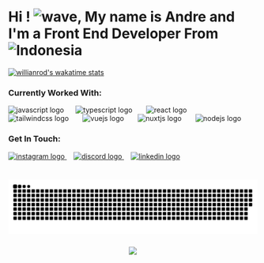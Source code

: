 
<h1 align="left">Hi ! <img src="https://gifdb.com/images/high/cute-wave-emoji-hand-59s88kk0zj3xho40.gif" height="30" alt="wave" />, My name is Andre and I'm a Front End Developer From <img src="https://github.githubassets.com/images/icons/emoji/unicode/1f1ee-1f1e9.png?v8" height="35" alt="Indonesia" /></h1>

[![willianrod's wakatime stats](https://github-readme-stats.vercel.app/api/wakatime?username=mrdrews&layout=compact&langs_count=10)](https://github.com/anuraghazra/github-readme-stats)
###

<h3>Currently Worked With:</h3>
<div align="left">
  <img src="https://cdn.jsdelivr.net/gh/devicons/devicon/icons/javascript/javascript-original.svg" height="45" alt="javascript logo"  />
  <img width="15" />
  <img src="https://cdn.jsdelivr.net/gh/devicons/devicon/icons/typescript/typescript-original.svg" height="45" alt="typescript logo"  />
  <img width="20" />
  <img src="https://cdn.jsdelivr.net/gh/devicons/devicon/icons/react/react-original.svg" height="45" alt="react logo"  />
  <img width="20" />
  <img src="https://cdn.simpleicons.org/tailwindcss/06B6D4" height="45" alt="tailwindcss logo"  />
  <img width="20" />
  <img src="https://cdn.jsdelivr.net/gh/devicons/devicon/icons/vuejs/vuejs-original.svg" height="45" alt="vuejs logo"  />
  <img width="20" />
  <img src="https://cdn.simpleicons.org/nuxtdotjs/00DC82" height="45" alt="nuxtjs logo"  />
  <img width="20" />
  <img src="https://cdn.jsdelivr.net/gh/devicons/devicon/icons/nodejs/nodejs-original.svg" height="45" alt="nodejs logo"  />
</div>

###
<h3>Get In Touch:</h3>
<div align="left">
  <a href="https://instagram.com/mr_drews?utm_source=qr&igshid=MzNlNGNkZWQ4Mg==" target="_blank" rel="noopener noreferrer">
    <img src="https://img.shields.io/static/v1?message=Instagram&logo=instagram&label=&color=E4405F&logoColor=white&labelColor=&style=for-the-badge" height="35" alt="instagram logo"  />
  </a>
  <img width="10" />
  <a href="https://discordapp.com/users/108888888888888888" target="_blank" rel="noopener noreferrer">
    <img src="https://img.shields.io/static/v1?message=Discord&logo=discord&label=&color=7289DA&logoColor=white&labelColor=&style=for-the-badge" height="35" alt="discord logo"  />
  </a>
  <img width="10" />
  <a href="https://www.linkedin.com/in/andre-s-589aa3141/" target="_blank" rel="noopener noreferrer">
    <img src="https://img.shields.io/static/v1?message=LinkedIn&logo=linkedin&label=&color=0077B5&logoColor=white&labelColor=&style=for-the-badge" height="35" alt="linkedin logo"  />
  </a>
</div>

###

<br clear="both">

<img src="https://raw.githubusercontent.com/mrdrews-hub/mrdrews-hub/output/snake.svg" alt="Snake animation" />

###

<div align="center">
  <img height="150" src="https://miro.medium.com/v2/resize:fit:720/1*nWQ_U5NKEfNeGCTfh_2-Mw.gif"  />
</div>
